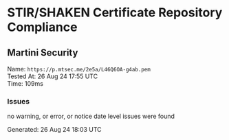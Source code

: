 # STIR/SHAKEN Certificate Repository Compliance

## Martini Security

Name: `https://p.mtsec.me/2e5a/L46Q6OA-g4ab.pem`\
Tested At: 26 Aug 24 17:55 UTC\
Time: 109ms

### Issues

no warning, or error, or notice date level issues were found

Generated: 26 Aug 24 18:03 UTC